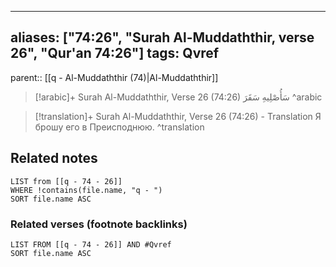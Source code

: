 
---
aliases: ["74:26", "Surah Al-Muddaththir, verse 26", "Qur'an 74:26"]
tags: Qvref
---

parent:: [[q - Al-Muddaththir (74)|Al-Muddaththir]]

> [!arabic]+ Surah Al-Muddaththir, Verse 26 (74:26)
> <span class="quran-arabic">سَأُصْلِيهِ سَقَرَ</span>
^arabic

> [!translation]+ Surah Al-Muddaththir, Verse 26 (74:26) - Translation
> Я брошу его в Преисподнюю.
^translation



## Related notes
```dataview
LIST from [[q - 74 - 26]]
WHERE !contains(file.name, "q - ")
SORT file.name ASC
```

### Related verses (footnote backlinks)
```dataview
LIST FROM [[q - 74 - 26]] AND #Qvref
SORT file.name ASC
```

